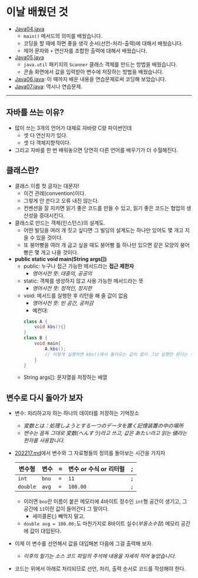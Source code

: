 # 이날 배웠던 것

- [Java04.java](/221011-221202_JAVA_BASICS/22-10/221018/javastudy56/javastudy/src/javastudy/Java04.java)
    - `main()` 메서드의 의미를 배웠습니다.
    - 코딩을 할 때에 하면 좋을 생각 순서(선언-처리-출력)에 대해서 배웠습니다.
    - 제어 문자와 `+` 연산자를 조합한 출력에 대해서 배웠습니다.
- [Java05.java](/221011-221202_JAVA_BASICS/22-10/221018/javastudy56/javastudy/src/javastudy/Java05.java)
    - `java.util` 패키지의 `Scanner` 클래스 객체를 만드는 방법을 배웠습니다.
    - 콘솔 화면에서 값을 입력받아 변수에 저장하는 방법을 배웠습니다.
- [Java06.java](/221011-221202_JAVA_BASICS/22-10/221018/javastudy56/javastudy/src/javastudy/Java06.java): 이 때까지 배운 내용을 연습문제로써 코딩해 보았습니다.
- [Java07.java](/221011-221202_JAVA_BASICS/22-10/221018/javastudy56/javastudy/src/javastudy/Java07.java): 역시나 연습문제.

---

## 자바를 쓰는 이유?

- 많이 쓰는 3개의 언어가 대체로 자바랑 C랑 파이썬인데
    - 셋 다 연산자가 있다.
    - 셋 다 객체지향적이다.
- 그리고 자바를 한 번 배워놓으면 당연히 다른 언어를 배우기가 더 수월해진다.

## 클래스란?

- 클래스 이름 첫 글자는 대문자!
    - 이건 관례(convention)이다.
    - 그렇게 안 쓴다고 오류 내진 않는다.
    - 컨벤션을 잘 지키면 읽기 좋은 코드를 만들 수 있고, 읽기 좋은 코드는 협업의 생산성을 증대시킨다.
- 클래스로 만드는 객체(인스턴스)의 설계도.
    - 어떤 빌딩을 여러 개 짓고 싶다면 그 빌딩의 설계도는 하나만 있어도 몇 개고 지을 수 있을 것이다.
    - 또 붕어빵을 여러 개 굽고 싶을 때도 붕어빵 틀 하나만 있으면 같은 모양의 붕어빵은 몇 개고 나올 것이다.
- **public static void main(String args[])**
    - public: 누구나 접근 가능한 메서드라는 **접근 제한자**
        - *영어사전 뜻: 대중의, 공공의*
    - static: 객체를 생성하지 않고 사용 가능한 메서드라는 뜻
        - *영어사전 뜻: 정적인, 정지한*
    - void: 메서드를 실행한 후 리턴을 해 줄 값이 없음
        - *영어사전 뜻: 빈 공간, 공허감*
        - 예컨대:
        ```java
        class A {
            void kbs(){}
        }
        class B {
            void main{
                A.kbs();
                // 이렇게 실행하면 kbs()에서 돌아오는 값이 없이 그냥 실행만 된다는 것
            }            
        }
        ```
    - String args[]: 문자열을 저장하는 배열

## 변수로 다시 돌아가 보자

- 변수: 처리하고자 하는 하나의 데이터를 저장하는 기억장소
    - *変数とは：処理しようとする一つのデータを置く記憶装置の中の場所*
    - *변수는 음독 그대로 変数(へんすう)라고 쓰고, 값은 あたい라고 읽는 値라는 한자를 사용합니다.*
- [202217.md](/221011-221202_JAVA_BASICS/22-10/221017/221017.md)에서 변수와 그 자료형들의 정의를 돌아보는 시간을 가지자

    | 변수형 | 변수 | = | 변수 or 수식 or 리터럴 | ; |
    |---|---|---|---|---|
    | `int` | `bno` | `=` | `11` | `;` |
    | `double` | `avg` | `=` | `100.00` | `;` |

    - 이러면 `bno`란 이름이 붙은 메모리에 4바이트 정수인 `int`형 공간이 생기고, 그 공간에 `11`이란 값이 들어간다 그 말이다.
        - 세미콜론(;) 빼먹지 말고.
    - `double avg = 100.00;`도 마찬가지로 8바이트 실수(*부동소수점*) 메모리 공간에 값이 대입된다.

- 이제 이 변수를 선언해서 값을 대입해본 다음에 그걸 출력해 보자.
    - *이후의 필기는 소스 코드 파일의 주석에 내용을 자세히 적어 놓았습니다.*
- 코드는 위에서 아래로 처리되므로 선언, 처리, 출력 순서로 코드를 작성해야 한다.
